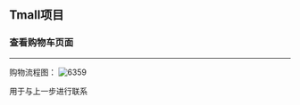 ## Tmall项目

### 查看购物车页面

------------------------
购物流程图：
![6359](https://user-images.githubusercontent.com/17522733/77069132-27d7ba80-69e8-11ea-9339-c23acdabcad4.png)


用于与上一步进行联系